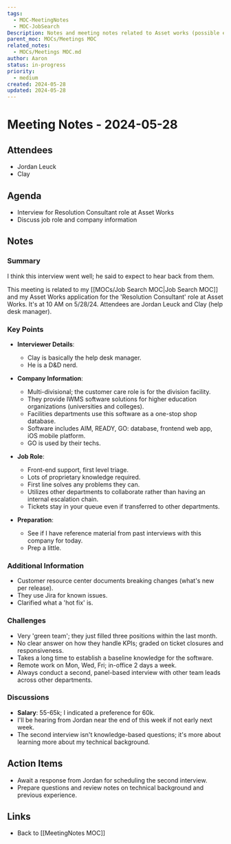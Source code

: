 ```yaml
---
tags:
  - MOC-MeetingNotes
  - MOC-JobSearch
Description: Notes and meeting notes related to Asset works (possible employer)
parent_moc: MOCs/Meetings MOC
related_notes:
  - MOCs/Meetings MOC.md
author: Aaron
status: in-progress
priority:
  - medium
created: 2024-05-28
updated: 2024-05-28
---
```


# Meeting Notes - 2024-05-28

## Attendees
- Jordan Leuck
- Clay

## Agenda
- Interview for Resolution Consultant role at Asset Works
- Discuss job role and company information

## Notes
### Summary
I think this interview went well; he said to expect to hear back from them.

This meeting is related to my [[MOCs/Job Search MOC|Job Search MOC]] and my Asset Works application for the 'Resolution Consultant' role at Asset Works. It's at 10 AM on 5/28/24. Attendees are Jordan Leuck and Clay (help desk manager).

### Key Points
- **Interviewer Details**:
  - Clay is basically the help desk manager.
  - He is a D&D nerd.

- **Company Information**:
  - Multi-divisional; the customer care role is for the division facility.
  - They provide IWMS software solutions for higher education organizations (universities and colleges).
  - Facilities departments use this software as a one-stop shop database.
  - Software includes AIM, READY, GO: database, frontend web app, iOS mobile platform.
  - GO is used by their techs.

- **Job Role**:
  - Front-end support, first level triage.
  - Lots of proprietary knowledge required.
  - First line solves any problems they can.
  - Utilizes other departments to collaborate rather than having an internal escalation chain.
  - Tickets stay in your queue even if transferred to other departments.

- **Preparation**:
  - See if I have reference material from past interviews with this company for today.
  - Prep a little.

### Additional Information
- Customer resource center documents breaking changes (what's new per release).
- They use Jira for known issues.
- Clarified what a 'hot fix' is.

### Challenges
- Very 'green team'; they just filled three positions within the last month.
- No clear answer on how they handle KPIs; graded on ticket closures and responsiveness.
- Takes a long time to establish a baseline knowledge for the software.
- Remote work on Mon, Wed, Fri; in-office 2 days a week.
- Always conduct a second, panel-based interview with other team leads across other departments.

### Discussions
- **Salary**: 55-65k; I indicated a preference for 60k.
- I'll be hearing from Jordan near the end of this week if not early next week.
- The second interview isn't knowledge-based questions; it's more about learning more about my technical background.

## Action Items
- Await a response from Jordan for scheduling the second interview.
- Prepare questions and review notes on technical background and previous experience.

## Links
- Back to [[MeetingNotes MOC]]